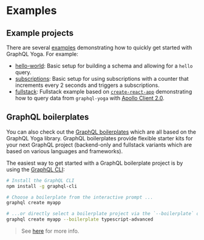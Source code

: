 # Examples

## Example projects

There are several [examples](https://github.com/graphcool/graphql-yoga/tree/master/examples) demonstrating how to quickly get started with GraphQL Yoga. For example:

- [hello-world](https://github.com/graphcool/graphql-yoga/tree/master/examples/hello-world): Basic setup for building a schema and allowing for a `hello` query.
- [subscriptions](https://github.com/graphcool/graphql-yoga/tree/master/examples/subscriptions): Basic setup for using subscriptions with a counter that increments every 2 seconds and triggers a subscriptions.
- [fullstack](https://github.com/graphcool/graphql-yoga/tree/master/examples/fullstack): Fullstack example based on [`create-react-app`](https://github.com/facebookincubator/create-react-app) demonstrating how to query data from `graphql-yoga` with [Apollo Client 2.0](https://www.apollographql.com/client/).

## GraphQL boilerplates

You can also check out the [GraphQL boilerplates](https://github.com/graphql-boilerplates) which are all based on the GraphQL Yoga library. GraphQL boilerplates provide flexible starter kits for your next GraphQL project (backend-only and fullstack variants which are based on various languages and frameworks).

The easiest way to get started with a GraphQL boilerplate project is by using the [GraphQL CLI](../GraphQL-CLI/01-Overview.md):

```sh
# Install the GraphQL CLI
npm install -g graphql-cli

# Choose a boilerplate from the interactive prompt ...
graphql create myapp

# ...or directly select a boilerplate project via the `--boilerplate` option (e.g. `typescript-advanced`)
graphql create myapp --boilerplate typescript-advanced
```

> See [here](../GraphQL-CLI/04-Common-Workflows.md#bootstrapping-graphql-boilerplates) for more info.
